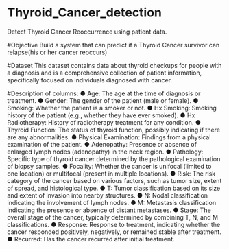 # Thyroid_Cancer_detection

Detect Thyroid Cancer Reoccurrence using patient data.

#Objective
Build a system that can predict if a Thyroid Cancer survivor can relapse(his or her cancer
reoccurs)

#Dataset
This dataset contains data about thyroid checkups for people with a diagnosis and is a
comprehensive collection of patient information, specifically focused on individuals diagnosed
with cancer.


#Description of columns:
● Age: The age at the time of diagnosis or treatment.
● Gender: The gender of the patient (male or female).
● Smoking: Whether the patient is a smoker or not.
● Hx Smoking: Smoking history of the patient (e.g., whether they have ever smoked).
● Hx Radiotherapy: History of radiotherapy treatment for any condition.
● Thyroid Function: The status of thyroid function, possibly indicating if there are any
abnormalities.
● Physical Examination: Findings from a physical examination of the patient.
● Adenopathy: Presence or absence of enlarged lymph nodes (adenopathy) in the neck
region.
● Pathology: Specific type of thyroid cancer determined by the pathological examination of
biopsy samples.
● Focality: Whether the cancer is unifocal (limited to one location) or multifocal (present in
multiple locations).
● Risk: The risk category of the cancer based on various factors, such as tumor size,
extent of spread, and histological type.
● T: Tumor classification based on its size and extent of invasion into nearby structures.
● N: Nodal classification indicating the involvement of lymph nodes.
● M: Metastasis classification indicating the presence or absence of distant metastases.
● Stage: The overall stage of the cancer, typically determined by combining T, N, and M
classifications.
● Response: Response to treatment, indicating whether the cancer responded positively,
negatively, or remained stable after treatment.
● Recurred: Has the cancer recurred after initial treatment.
